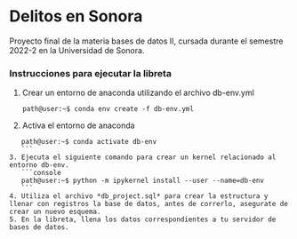 # Delitos en Sonora
Proyecto final de la materia bases de datos II, cursada durante el semestre 2022-2 en la Universidad de Sonora.

### Instrucciones para ejecutar la libreta
 1. Crear un entorno de anaconda utilizando el archivo db-env.yml
    ```console
    path@user:~$ conda env create -f db-env.yml
    ```
 2. Activa el entorno de anaconda
 ```console
    path@user:~$ conda activate db-env
    ```
 3. Ejecuta el siguiente comando para crear un kernel relacionado al entorno db-env.
    ```console
    path@user:~$ python -m ipykernel install --user --name=db-env
    ```
 4. Utiliza el archivo *db_project.sql* para crear la estructura y llenar con registros la base de datos, antes de correrlo, asegurate de crear un nuevo esquema.
 5. En la libreta, llena los datos correspondientes a tu servidor de bases de datos.
